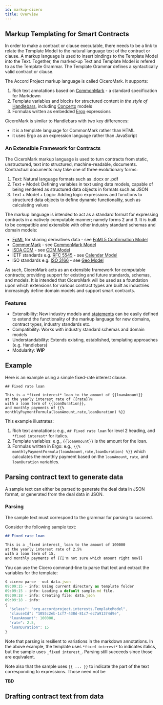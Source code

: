 ```yaml
---
id: markup-cicero
title: Overview
---
```


## Markup Templating for Smart Contracts

In order to make a contract or clause executable, there needs to be a link to relate the Template Model to the natural language text of the contract or clause. A markup language is used to insert bindings to the Template Model into the Text. Together, the marked-up Text and Template Model is refered to as the Template Grammar. The Template Grammar defines a syntactically valid contract or clause.

The Accord Project markup language is called CiceroMark. It supports:
1. Rich text annotations based on [CommonMark](https://commonmark.org) - a standard specification for Markdown
2. Template variables and blocks for structured content _in the style of_ [Handlebars](https://handlebarsjs.com), including [Concerto](https://www.accordproject.org/projects/concerto/) models 
3. Formulas written as embedded [Ergo](https://docs.accordproject.org/docs/logic-ergo.html) expressions

CiceroMark is similar to Handlebars with two key differences:
- it is a template language for CommonMark rather than HTML
- it uses Ergo as an expression language rather than JavaScript

### An Extensible Framework for Contracts

The CiceroMark markup language is used to turn contracts from static, unstructured, text into structured, machine-readable, documents. Contractual documents may take one of three evolutionary forms: 

1. Text: Natural language formats such as .docx or .pdf
2. Text + Model: Defining variables in text using data models, capable of being rendered as structured data objects in formats such as JSON
3. Text + Model + Logic: Adding logic expressions and functions to structured data objects to define dynamic functionality, such as calculating values

The markup language is intended to act as a standard format for expressing contracts in a natively computable manner; namely forms 2 and 3. It is built to be compatible and extensible with other industry standard schemas and domain models:

- [FpML](https://www.fpml.org/) for sharing derivatives data - see [FpML5 Confirmation Model](https://models.accordproject.org/fpml5/confirmation.html)
- [CommonMark](https://commonmark.org/) - see [CommonMark Model](https://models.accordproject.org/markdown/commonmark.html) 
- [ISDA CDM](https://www.isda.org/2019/10/14/isda-common-domain-model/) - see [CDM Model](https://models.accordproject.org/isda/org.isda.cdm.html) 
- IETF standards e.g. [RFC 5545](https://tools.ietf.org/html/rfc5545) - see [Calendar Model](https://models.accordproject.org/calendar/calendar.html)
- ISO standards e.g. [ISO 3166](https://www.iso.org/iso-3166-country-codes.html) - see [Geo Model](https://models.accordproject.org/geo.html)

As such, CiceroMark acts as an extensible framework for computable contracts; providing support for existing and future standards, schemas, and models. It is intended that CiceroMark will be used as a foundation upon which extensions for various contract types are built as industries increasingly define domain models and support smart contracts.  

### Features

- Extensibility: New industry models and [statements](https://docs.accordproject.org/docs/logic-module.html) can be easily defined to extend the functionality of the markup language for new domains, contract types, industry standards etc. 
- Compatibility: Works with industry standard schemas and domain models
- Understandability: Extends existing, established, templating approaches (e.g. Handlebars)
- Modularity: **WIP**

## Example

Here is an example using a simple fixed-rate interest clause.

```tem
## Fixed rate loan

This is a *fixed interest* loan to the amount of {{loanAmount}}
at the yearly interest rate of {{rate}}%
with a loan term of {{loanDuration}},
and monthly payments of {{% monthlyPaymentFormula(loanAmount,rate,loanDuration) %}}
```

This example illustrates:
1. Rich text annotations: e.g., `## Fixed rate loan` for level 2 heading, and `*fixed interest*` for italics.
2. Template variables: e.g., `{{loanAmount}}` is the amount for the loan.
3. Formulas written in Ergo: e.g., `{{% monthlyPaymentFormula(loanAmount,rate,loanDuration) %}}` which calculates the monthly payment based on the `loanAmount`, `rate`, and `loanDuration` variables.

## Parsing contract text to generate data

A sample text can either be parsed to generate the deal data in JSON format, or generated from the deal data in JSON.

### Parsing

The sample text must correspond to the grammar for parsing to succeed.

Consider the following sample text:
```md
## Fixed rate loan

This is a _fixed interest_ loan to the amount of 100000
at the yearly interest rate of 2.5%
with a loan term of 15,
and monthly payments of {{I'm not sure which amount right now}}
```

You can use the Cicero command-line to parse that text and extract the variables for the template:
```js
$ cicero parse --out data.json 
09:09:15 - info: Using current directory as template folder
09:09:15 - info: Loading a default sample.md file.
09:09:18 - info: Creating file: data.json
09:09:18 - info:
{
  "$class": "org.accordproject.interests.TemplateModel",
  "clauseId": "1055c2eb-1cf7-438d-81c7-ec7a91374d9e",
  "loanAmount": 100000,
  "rate": 2.5,
  "loanDuration": 15
}
```

Note that parsing is resilient to variations in the markdown annotations. In the above example, the template uses `*fixed interest*` to indicates italics, but the sample uses `_fixed interest_`. Parsing still succeeds since those are equivalent.

Note also that the sample uses `{{ ... }}` to indicate the part of the text corresponding to expressions. Those need not be 

**TBD**

## Drafting contract text from data

